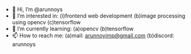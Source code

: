 - 👋 Hi, I’m @arunnoys
- 👀 I’m interested in: (i)frontend web development (b)image processing using opencv (c)tensorflow
- 🌱 I’m currently learning: (a)opencv (b)tensorflow 
- 📫 How to reach me: (a)mail: arunnoyimp@gmail.com (b)discord: arunnoys

<!---
arunnoys/arunnoys is a ✨ special ✨ repository because its `README.md` (this file) appears on your GitHub profile.
You can click the Preview link to take a look at your changes.
--->
